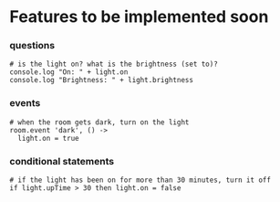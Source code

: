 # Features to be implemented soon #

### questions ###

```
# is the light on? what is the brightness (set to)?
console.log "On: " + light.on
console.log "Brightness: " + light.brightness

```

### events ###
```
# when the room gets dark, turn on the light
room.event 'dark', () ->
  light.on = true
```

### conditional statements ###
```
# if the light has been on for more than 30 minutes, turn it off
if light.upTime > 30 then light.on = false
```